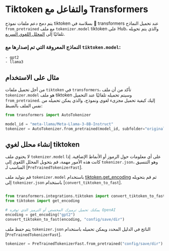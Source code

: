 # Tiktoken والتفاعل مع Transformers

يتم دمج دعم ملفات نموذج tiktoken بسلاسة في 🤗 transformers عند تحميل النماذج
`from_pretrained` مع ملف `tokenizer.model` tiktoken على Hub، والذي يتم تحويله تلقائيًا إلى [المحلل اللغوي السريع](https://huggingface.co/docs/transformers/main/en/main_classes/tokenizer#transformers.PreTrainedTokenizerFast).

### النماذج المعروفة التي تم إصدارها مع `tiktoken.model`:
	- gpt2
	- llama3

## مثال على الاستخدام

من أجل تحميل ملفات `tiktoken` في `transformers`، تأكد من أن ملف `tokenizer.model` هو ملف tiktoken وسيتم تحميله تلقائيًا عند التحميل `from_pretrained`. إليك كيفية تحميل مجزىء لغوي ونموذج، والذي
يمكن تحميله من نفس الملف بالضبط:

```py
from transformers import AutoTokenizer

model_id = "meta-llama/Meta-Llama-3-8B-Instruct"
tokenizer = AutoTokenizer.from_pretrained(model_id, subfolder="original")
```
## إنشاء محلل لغوي tiktoken

لا يحتوي ملف `tokenizer.model` على أي معلومات حول الرموز أو الأنماط الإضافية. إذا كانت هذه الأمور مهمة، قم بتحويل المحلل اللغوي إلى `tokenizer.json`، وهو التنسيق المناسب لـ [`PreTrainedTokenizerFast`].

قم بتوليد ملف `tokenizer.model` باستخدام [tiktoken.get_encoding](https://github.com/openai/tiktoken/blob/63527649963def8c759b0f91f2eb69a40934e468/tiktoken/registry.py#L63) ثم قم بتحويله إلى `tokenizer.json` باستخدام [`convert_tiktoken_to_fast`].

```py

from transformers.integrations.tiktoken import convert_tiktoken_to_fast
from tiktoken import get_encoding

# يمكنك تحميل ترميزك المخصص أو الترميز الذي توفره OpenAI
encoding = get_encoding("gpt2")
convert_tiktoken_to_fast(encoding, "config/save/dir")
```

يتم حفظ ملف `tokenizer.json` الناتج في الدليل المحدد ويمكن تحميله باستخدام [`PreTrainedTokenizerFast`].

```py
tokenizer = PreTrainedTokenizerFast.from_pretrained("config/save/dir")
```
